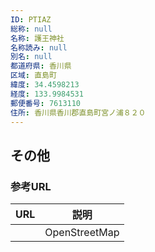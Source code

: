 ```yaml
---
ID: PTIAZ
総称: null
名称: 護王神社
名称読み: null
別名: null
都道府県: 香川県
区域: 直島町
緯度: 34.4598213
経度: 133.9984531
郵便番号: 7613110
住所: 香川県香川郡直島町宮ノ浦８２０
---
```


## その他

### 参考URL

| URL | 説明          |
| --- | ------------- |
|     | OpenStreetMap |
